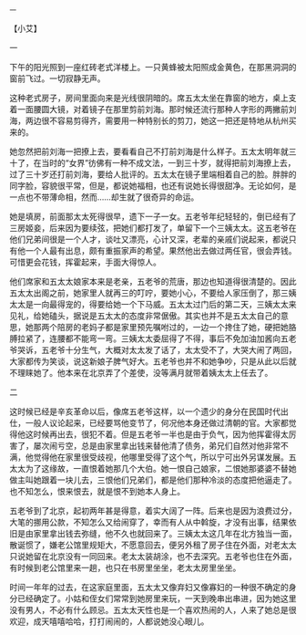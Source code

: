     一 

   【小艾】

   一

   下午的阳光照到一座红砖老式洋楼上。一只黄蜂被太阳照成金黄色，在那黑洞洞的窗前飞过。一切寂静无声。

   这种老式房子，房间里面向来是光线很阴暗的。席五太太坐在靠窗的地方，桌上支着一面腰圆大镜，对着镜子在那里剪前刘海。那时候还流行那种人字形的两撇前刘海，两边很不容易剪得齐，需要用一种特别长的剪刀，她这一把还是特地从杭州买来的。

   她忽然把前刘海一把撩上去，要看看自己不打前刘海是什么样子。五太太明年就三十了，在当时的“女界”彷佛有一种不成文法，一到三十岁，就得把前刘海撩上去，过了三十岁还打前刘海，要给人批评的。五太太在镜子里端相着自己的脸。胖胖的同字脸，容貌很平常，但是，都说她福相，也还有说她长得很甜净。无论如何，是一点也不带薄命相，然而……却生就了很奇异的命运。

   她是填房，前面那太太死得很早，遗下一子一女。五老爷年纪轻轻的，倒已经有了三房姬妾，后来因为要续弦，把她们都打发了，单留下一个三姨太太。这五老爷在他们兄弟间很是一个人才，谈吐又漂亮，心计又深，老辈的亲戚们说起来，都说只有他一个人最有出息，颇有重振家声的希望。果然他出去做过两任官，很会弄钱。可惜更会花钱，挥霍起来，手面大得惊人。

   他们席家和五太太娘家本来是老亲，五老爷的荒唐，那边也知道得很清楚的。因此五太太出阁之前，她家里人就再三的叮咛，要她小心，不要给人家压倒了，那三姨太太是一向最得宠的，得要给她一个下马威。五太太过门后的第二天，三姨太太来见礼，给她磕头，据说是五太太的态度非常倨傲。其实也并不是五太太自己的意思，她那两个陪房的老妈子都是家里预先嘱咐过的，一边一个搀住了她，硬把她胳膊拉紧了，连腰都不能弯一弯。三姨太太委屈得了不得，事后不免加油加酱向五老爷哭诉，五老爷十分生气，大概对太太发了话了，太太受不了，大哭大闹了两回，大家都传为笑谈，说这新娘子脾气好大。五老爷也并不和她争吵，只是从此以后就不理睐她了。他本来在北京弄了个差使，没等满月就带着姨太太上任去了。

   二

   这时候已经是辛亥革命以后，像席五老爷这样，以一个遗少的身分在民国时代出仕，一般人议论起来，已经要骂他变节了，何况他本身还做过清朝的官。大家都觉得他这时候再出去，很犯不着。但是五老爷一半也是由于负气，因为他挥霍得太厉害了，屡次闹亏空，总是由家里拿出钱来替他清了债务，弟兄们自然对他非常不满，他觉得他在家里很受歧视，他哪里受得了这个气，所以宁可出外另谋发展。五太太为了这缘故，一直恨着她那几个大伯。她一恨自己娘家，二恨她那婆婆不替她做主叫她跟着一块儿去，三恨他们兄弟们，都是他们那种冷淡的态度把他逼走了。也不知怎么，恨来恨去，就是恨不到她本人身上。

   五老爷到了北京，起初两年甚是得意，着实大阔了一阵。后来也是因为浪费过分，大笔的挪用公款，不知怎么又给闹穿了，幸而有人从中斡旋，才没有出事，结果依旧是由家里拿出钱去弥缝，他不久也就回来了。三姨太太这几年在北方独当一面，散诞惯了，嫌老公馆里规矩大，不愿意回去，便另外租了房子住在外面，对老太太只说她留在北京没有一同回来。老太太装胡涂，也不去深究。五老爷也住在外面，有时候到老公馆里来一趟，也只在书房里坐坐，老太太房里坐坐。

   时间一年年的过去，在这家庭里面，五太太又像弃妇又像寡妇的一种很不确定的身分已经确定了。小姑和侄女们常常到她房里来玩，一天到晚串出串进，因为她这里没有男人，不必有什么顾忌。五太太天性也是一个喜欢热闹的人，人来了她总是很欢迎，成天嘻嘻哈哈，打打闹闹的，人都说她没心眼儿。

